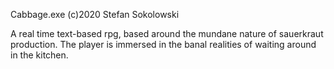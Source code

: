 Cabbage.exe
(c)2020 Stefan Sokolowski

A real time text-based rpg, based around the mundane nature of sauerkraut production. The player is immersed in the banal realities of waiting around in the kitchen.
